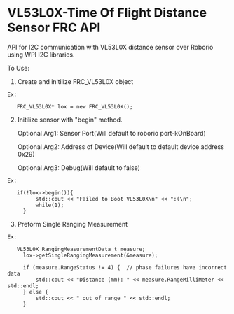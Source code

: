 # VL53L0X-Time Of Flight Distance Sensor FRC API

API for I2C communication with VL53L0X distance sensor over Roborio using WPI I2C libraries.

To Use:
  1. Create and initilize FRC_VL53L0X object
  
    Ex:
    
       FRC_VL53L0X* lox = new FRC_VL53L0X();
    
  2. Initilize sensor with "begin" method.
  
      Optional Arg1: Sensor Port(Will default to roborio port-kOnBoard)
      
      Optional Arg2: Address of Device(Will default to default device address 0x29)
      
      Optional Arg3: Debug(Will default to false)
  
    Ex:
    
       if(!lox->begin()){
		     std::cout << "Failed to Boot VL53L0X\n" << ":(\n";
		     while(1);
	     }
  
  3. Preform Single Ranging Measurement
	  
    Ex:
    
       VL53L0X_RangingMeasurementData_t measure;
	     lox->getSingleRangingMeasurement(&measure);

	     if (measure.RangeStatus != 4) {  // phase failures have incorrect data
		     std::cout << "Distance (mm): " << measure.RangeMilliMeter << std::endl;
	     } else {
		     std::cout << " out of range " << std::endl;
	     }
